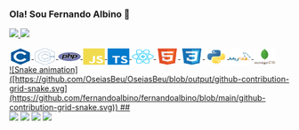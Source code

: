 ### Ola! Sou Fernando Albino 👋

<div>
  <a href="https://github.com/fernandoalbino">
  <img height="180em" src="https://github-readme-stats.vercel.app/api?username=fernandoalbino&show_icons=true&theme=dracula&include_all_commits=true&count_private=true"/>
  <img height="180em" src="https://github-readme-stats.vercel.app/api/top-langs/?username=fernandoalbino&layout=compact&langs_count=7&theme=dracula"/>
</div>
<div style="display: inline_block"><br>
  <img align="center" alt="Albino-C" height="30" width="40" src="https://raw.githubusercontent.com/devicons/devicon/master/icons/c/c-plain.svg">
  <img align="center" alt="Albino-Cpp" height="30" width="40" src="https://raw.githubusercontent.com/devicons/devicon/master/icons/cplusplus/cplusplus-line.svg">
  <img align="center" alt="Albino-PHP" height="30" width="40" src="https://raw.githubusercontent.com/devicons/devicon/master/icons/php/php-original.svg">
  <img align="center" alt="Albino-Js" height="30" width="40" src="https://raw.githubusercontent.com/devicons/devicon/master/icons/javascript/javascript-plain.svg">
  <img align="center" alt="Albino-Ts" height="30" width="40" src="https://raw.githubusercontent.com/devicons/devicon/master/icons/typescript/typescript-plain.svg">
  <img align="center" alt="Albino-React" height="30" width="40" src="https://raw.githubusercontent.com/devicons/devicon/master/icons/react/react-original.svg">
  <img align="center" alt="Albino-HTML" height="30" width="40" src="https://raw.githubusercontent.com/devicons/devicon/master/icons/html5/html5-original.svg">
  <img align="center" alt="Albino-CSS" height="30" width="40" src="https://raw.githubusercontent.com/devicons/devicon/master/icons/css3/css3-original.svg">
  <img align="center" alt="Albino-Python" height="30" width="40" src="https://raw.githubusercontent.com/devicons/devicon/master/icons/python/python-original.svg">
  <img align="center" alt="Albino-Mysql" height="30" width="40" src="https://raw.githubusercontent.com/devicons/devicon/master/icons/mysql/mysql-original-wordmark.svg">
  <img align="center" alt="Albino-MongoDB" height="30" width="40" src="https://raw.githubusercontent.com/devicons/devicon/master/icons/mongodb/mongodb-original-wordmark.svg">
  
</div>
  ![Snake animation]([https://github.com/OseiasBeu/OseiasBeu/blob/output/github-contribution-grid-snake.svg](https://github.com/fernandoalbino/fernandoalbino/blob/main/github-contribution-grid-snake.svg))
  ##
 
<div> 
  <a href="https://www.youtube.com/channel/UC77W1WUr1YyOw9Ebz0_u5kg" target="_blank"><img src="https://img.shields.io/badge/YouTube-FF0000?style=for-the-badge&logo=youtube&logoColor=white" target="_blank"></a>
  <a href="https://www.instagram.com/fernandoalbino_" target="_blank"><img src="https://img.shields.io/badge/-Instagram-%23E4405F?style=for-the-badge&logo=instagram&logoColor=white" target="_blank"></a>
  <a href = "mailto:fernandoalbino@gmail.com"><img src="https://img.shields.io/badge/-Gmail-%23333?style=for-the-badge&logo=gmail&logoColor=white" target="_blank"></a>
  <a href="https://www.linkedin.com/in/fernando-albino-95381824/" target="_blank"><img src="https://img.shields.io/badge/-LinkedIn-%230077B5?style=for-the-badge&logo=linkedin&logoColor=white" target="_blank"></a> 

 
</div>

